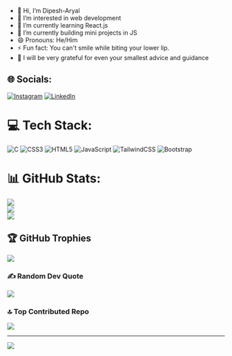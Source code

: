 - 👋 Hi, I’m Dipesh-Aryal
- 👀 I’m interested in web development 
- 🌱 I’m currently learning React.js
- 💞️ I’m currently building mini projects in JS
- 😄 Pronouns: He/Him
- ⚡ Fun fact: You can't smile while biting your lower lip. 
- 💫 I will be very grateful for even your smallest advice and guidance

## 🌐 Socials:
[![Instagram](https://img.shields.io/badge/Instagram-%23E4405F.svg?logo=Instagram&logoColor=white)](https://instagram.com/_dipesh_404) [![LinkedIn](https://img.shields.io/badge/LinkedIn-%230077B5.svg?logo=linkedin&logoColor=white)](https://www.linkedin.com/in/dipesh-aryal-612536272?utm_source=share&utm_campaign=share_via&utm_content=profile&utm_medium=android_app) 

# 💻 Tech Stack:
![C](https://img.shields.io/badge/c-%2300599C.svg?style=for-the-badge&logo=c&logoColor=white) ![CSS3](https://img.shields.io/badge/css3-%231572B6.svg?style=for-the-badge&logo=css3&logoColor=white) ![HTML5](https://img.shields.io/badge/html5-%23E34F26.svg?style=for-the-badge&logo=html5&logoColor=white) ![JavaScript](https://img.shields.io/badge/javascript-%23323330.svg?style=for-the-badge&logo=javascript&logoColor=%23F7DF1E) ![TailwindCSS](https://img.shields.io/badge/tailwindcss-%2338B2AC.svg?style=for-the-badge&logo=tailwind-css&logoColor=white) ![Bootstrap](https://img.shields.io/badge/bootstrap-%238511FA.svg?style=for-the-badge&logo=bootstrap&logoColor=white)
# 📊 GitHub Stats:
![](https://github-readme-stats.vercel.app/api?username=Ace-Aryal&theme=dark&hide_border=true&include_all_commits=false&count_private=false)<br/>
![](https://github-readme-streak-stats.herokuapp.com/?user=Ace-Aryal&theme=dark&hide_border=true)<br/>
![](https://github-readme-stats.vercel.app/api/top-langs/?username=Ace-Aryal&theme=dark&hide_border=true&include_all_commits=false&count_private=false&layout=compact)

## 🏆 GitHub Trophies
![](https://github-profile-trophy.vercel.app/?username=Ace-Aryal&theme=radical&no-frame=false&no-bg=true&margin-w=4)

### ✍️ Random Dev Quote
![](https://quotes-github-readme.vercel.app/api?type=vetical&theme=tokyonight)

### 🔝 Top Contributed Repo
![](https://github-contributor-stats.vercel.app/api?username=Ace-Aryal&limit=5&theme=transparent&combine_all_yearly_contributions=true)

---
[![](https://visitcount.itsvg.in/api?id=Ace-Aryal&icon=0&color=0)](https://visitcount.itsvg.in)

<!-- Proudly created with GPRM ( https://gprm.itsvg.in ) -->

<!---
Ace-Aryal/Ace-Aryal is a ✨ special ✨ repository because its `README.md` (this file) appears on your GitHub profile.
You can click the Preview link to take a look at your changes.
--->
